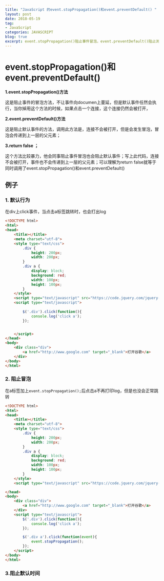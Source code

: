 ```yaml
---
title: "JavaScript 的event.stopPropagation()和event.preventDefault() "
layout: post
date: 2018-05-19
tag:
- JavaScript
categories: JAVASCRIPT
blog: true
excerpt: event.stopPropagation()阻止事件冒泡，event.preventDefault()阻止浏览器默认行为。
---
```


# event.stopPropagation()和event.preventDefault() 

**1.event.stopPropagation()方法**

这是阻止事件的冒泡方法，不让事件向documen上蔓延，但是默认事件任然会执行，当你掉用这个方法的时候，如果点击一个连接，这个连接仍然会被打开，

**2.event.preventDefault()方法**

这是阻止默认事件的方法，调用此方法是，连接不会被打开，但是会发生冒泡，冒泡会传递到上一层的父元素；

**3.return false  ；**

这个方法比较暴力，他会同事阻止事件冒泡也会阻止默认事件；写上此代码，连接不会被打开，事件也不会传递到上一层的父元素；可以理解为return false就等于同时调用了event.stopPropagation()和event.preventDefault()



## 例子

### 1. 默认行为

在div上click事件，当点击a标签跳转时，也会打出log

```html
<!DOCTYPE html>
<html>
<head>
	<title></title>
	<meta charset="utf-8">
	<style type="text/css">
		.div {
			height: 200px;
			width: 200px;
		}
		.div a {
			display: block;
			background: red;
			width: 100px;
			height: 100px;
		}
	</style>
	<script type="text/javascript" src="https://code.jquery.com/jquery-3.3.1.min.js"></script>
	<script type="text/javascript">
		
		$('.div').click(function(){
			console.log('click a');
		});


	</script>
</head>
<body>
	<div class="div">
		<a href="http://www.google.com" target="_blank">打开谷歌</a>
	</div>
</body>
</html>
```

### 2. 阻止冒泡

在a标签加上`event.stopPropagation();`后点击a不再打印log，但是也没会正常跳转

```html
<!DOCTYPE html>
<html>
<head>
	<title></title>
	<meta charset="utf-8">
	<style type="text/css">
		.div {
			height: 200px;
			width: 200px;
		}
		.div a {
			display: block;
			background: red;
			width: 100px;
			height: 100px;
		}
	</style>
	<script type="text/javascript" src="https://code.jquery.com/jquery-3.3.1.min.js"></script>

</head>
<body>
	<div class="div">
		<a href="http://www.google.com" target="_blank">打开谷歌</a>
	</div>
	<script type="text/javascript">
		$('.div').click(function(){
			console.log('click a');
		});

		$('.div a').click(function(event){
			event.stopPropagation();
		});
	</script>
</body>
</html>
```

### 3.阻止默认时间 


